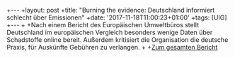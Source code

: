 +---
+layout: post
+title: "Burning the evidence: Deutschland informiert schlecht über Emissionen"
+date: '2017-11-18T11:00:23+01:00'
+tags: [UIG]
+---
+
+Nach einem Bericht des Europäischen Umweltbüros stellt Deutschland im europäischen Vergleich besonders wenige Daten über Schadstoffe online bereit. Außerdem kritisiert die Organisation die deutsche Praxis, für Auskünfte Gebühren zu verlangen.
+
+[Zum gesamten Bericht](http://eeb.org/most-eu-countries-failing-to-ensure-effective-access-to-industrial-pollution-information/)
